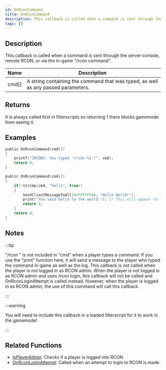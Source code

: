 ```yaml
---
id: OnRconCommand
title: OnRconCommand
description: This callback is called when a command is sent through the server console, remote RCON, or via the in-game "/rcon command".
tags: []
---
```


## Description

This callback is called when a command is sent through the server console, remote RCON, or via the in-game "/rcon command".

| Name  | Description                                                                       |
| ----- | --------------------------------------------------------------------------------- |
| cmd[] | A string containing the command that was typed, as well as any passed parameters. |

## Returns

It is always called first in filterscripts so returning 1 there blocks gamemode from seeing it.

## Examples

```c
public OnRconCommand(cmd[])
{
    printf("[RCON]: You typed '/rcon %s'!", cmd);
    return 0;
}

public OnRconCommand(cmd[])
{
    if(!strcmp(cmd, "hello", true))
    {
        SendClientMessageToAll(0xFFFFFFAA, "Hello World!");
        print("You said hello to the world."); // This will appear to the player who typed the rcon command in the chat in white
        return 1;
    }
    return 0;
}
```

## Notes

:::tip

"/rcon " is not included in "cmd" when a player types a command. If you use the "print" function here, it will send a message to the player who typed the command in-game as well as the log. This callback is not called when the player is not logged in as RCON admin. When the player is not logged in as RCON admin and uses /rcon login, this callback will not be called and OnRconLoginAttempt is called instead. However, when the player is logged in as RCON admin, the use of this command will call this callback.

:::

:::warning

You will need to include this callback in a loaded filterscript for it to work in the gamemode!

:::

## Related Functions

- [IsPlayerAdmin](../functions/IsPlayerAdmin.md): Checks if a player is logged into RCON.
- [OnRconLoginAttempt](OnRconLoginAttempt.md): Called when an attempt to login to RCON is made.
